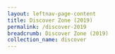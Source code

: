 ```yaml
---
layout: leftnav-page-content
title: Discover Zone (2019)
permalink: /discover-2019
breadcrumb: Discover Zone (2019)
collection_name: discover
---
```

